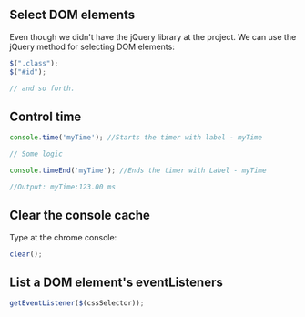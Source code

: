 ## Select DOM elements
Even though we didn't have the jQuery library at the project. We can use the
jQuery method for selecting DOM elements:

```js
$(".class");
$("#id");

// and so forth.  
```

## Control time

```js
console.time('myTime'); //Starts the timer with label - myTime

// Some logic

console.timeEnd('myTime'); //Ends the timer with Label - myTime

//Output: myTime:123.00 ms
```


## Clear the console cache

Type at the chrome console:

```js
clear();
```

## List a DOM element's eventListeners 
```js
getEventListener($(cssSelector));
```

